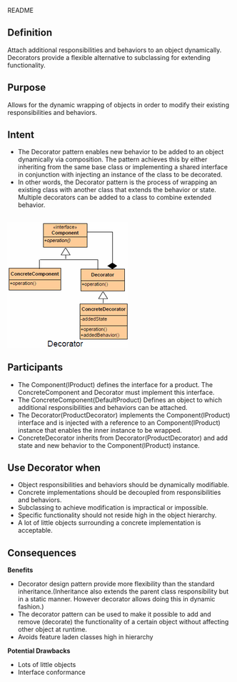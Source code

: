 README

## Definition ##

Attach additional responsibilities and behaviors to an object dynamically. Decorators provide a flexible alternative to subclassing for extending functionality.

## Purpose ##

Allows for the dynamic wrapping of objects in order to modify their existing responsibilities and behaviors.

## Intent ##

*	The Decorator pattern enables new behavior to be added to an object dynamically via composition. The pattern achieves this by either inheriting from the same base class or implementing a shared interface in conjunction with injecting an instance of the class to be decorated.
*	In other words, the Decorator pattern is the process of wrapping an existing class with another class that extends the behavior or state. Multiple decorators can be added to a class to combine extended behavior.

##

![alt text](./Images/Decorator.md.png "Decorator")

## Participants ##

+ The Component(IProduct) defines the interface for a product. The ConcreteComponent and Decorator must implement this interface.
+ The ConcreteComponent(DefaultProduct) Defines an object to which additional responsibilities and behaviors can be attached.
+ The Decorator(ProductDecorator) implements the Component(IProduct) interface and is injected with a reference to an Component(IProduct) instance that enables the inner instance to be wrapped.
+ ConcreteDecorator inherits from Decorator(ProductDecorator) and add state and new behavior to the Component(IProduct) instance.

## Use Decorator when ##

+  Object responsibilities and behaviors should be dynamically modifiable.
+  Concrete implementations should be decoupled from responsibilities and behaviors.
+  Subclassing to achieve modification is impractical or impossible.
+  Specific functionality should not reside high in the object hierarchy.
+  A lot of little objects surrounding a concrete implementation is acceptable.

## Consequences ##

**Benefits**

+ Decorator design pattern provide more flexibility than the standard inheritance.(Inheritance also extends the parent class responsibility but in a static manner. However decorator allows doing this in dynamic fashion.)
+ The decorator pattern can be used to make it possible to add and remove (decorate) the functionality of a certain object without affecting other object at runtime.
+ Avoids feature laden classes high in hierarchy

**Potential Drawbacks**

+ Lots of little objects
+ Interface conformance

